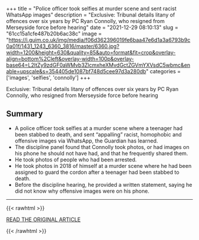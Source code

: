 +++
title = "Police officer took selfies at murder scene and sent racist WhatsApp images"
description = "Exclusive: Tribunal details litany of offences over six years by PC Ryan Connolly, who resigned from Merseyside force before hearing"
date = "2021-12-29 08:10:13"
slug = "61cc15a1cfe487b20b6ac38c"
image = "https://i.guim.co.uk/img/media/f06d362396019fe6baa47e6d1a3a6793b9c0a01f/1431_1243_6360_3816/master/6360.jpg?width=1200&height=630&quality=85&auto=format&fit=crop&overlay-align=bottom%2Cleft&overlay-width=100p&overlay-base64=L2ltZy9zdGF0aWMvb3ZlcmxheXMvdGctZGVmYXVsdC5wbmc&enable=upscale&s=354405de1087bf748d5cee97d3a280db"
categories = ['images', 'selfies', 'connolly']
+++

Exclusive: Tribunal details litany of offences over six years by PC Ryan Connolly, who resigned from Merseyside force before hearing

## Summary

- A police officer took selfies at a murder scene where a teenager had been stabbed to death, and sent “appalling” racist, homophobic and offensive images via WhatsApp, the Guardian has learned.
- The discipline panel found that Connolly took photos, or had images on his phone he should not have had, and that he frequently shared them.
- He took photos of people who had been arrested.
- He took photos in 2018 of himself at a murder scene where he had been assigned to guard the cordon after a teenager had been stabbed to death.
- Before the discipline hearing, he provided a written statement, saying he did not know why offensive images were on his phone.

---

{{< rawhtml >}}
  <p class="article-category">
    <a target="_blank" href="https://www.theguardian.com/uk-news/2021/dec/28/police-officer-took-selfies-at-scene-and-sent-racist-whatsapp-images">READ THE ORIGINAL ARTICLE</a>
  </p>
{{< /rawhtml >}}
